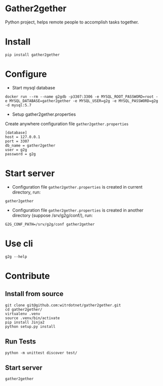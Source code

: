# Gather2gether

Python project, helps remote people to accomplish tasks together.

# Install

```
pip install gather2gether
```

# Configure

* Start mysql database

```
docker run --rm --name g2gdb -p3307:3306 -e MYSQL_ROOT_PASSWORD=root -e MYSQL_DATABASE=gather2gether -e MYSQL_USER=g2g -e MYSQL_PASSWORD=g2g -d mysql:5.7
```

* Setup gather2gether.properties

Create anywhere configuration file `gather2gether.properties`

```
[database]
host = 127.0.0.1
port = 3307
db_name = gather2gether
user = g2g
password = g2g
```

# Start server

* Configuration file `gather2gether.properties` is created in current directory, run:

```
gather2gether
```

* Configuration file `gather2gether.properties` is created in another directory (suppose /srv/g2g/conf/), run:

```
G2G_CONF_PATH=/srv/g2g/conf gather2gether
```

# Use cli

```
g2g --help
```

# Contribute

## Install from source

```
git clone git@github.com:witrdotnet/gather2gether.git
cd gather2gether/
virtualenv .venv
source .venv/bin/activate
pip install Jinja2
python setup.py install
```

## Run Tests

```
python -m unittest discover test/
```

## Start server

```
gather2gether
```

